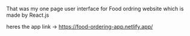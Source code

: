 That was my one page user interface for Food ordring website which is made by React.js

heres the app link -> https://food-ordering-app.netlify.app/
